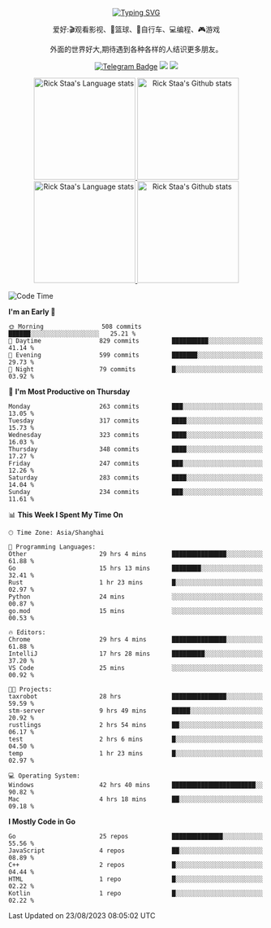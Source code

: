 <div align="center"> 

[![Typing SVG](https://readme-typing-svg.herokuapp.com?size=25&duration=2500&color=eeeeee&vCenter=true&width=200&height=40&lines=Hi+there+%F0%9F%91%8B%F0%9F%8F%BB;I'm+DanBai)](https://git.io/typing-svg)

爱好:🎬观看影视、🏀篮球、🚴自行车、💻编程、🎮游戏

外面的世界好大,期待遇到各种各样的人结识更多朋友。

[![Telegram Badge](https://img.shields.io/badge/-Telegram-blue?style=flat&logo=Telegram&logoColor=white)](https://t.me/danbai9420) 
[![](https://img.shields.io/badge/-Blog-brightgreen?style=flat&logo=Blogger&logoColor=white)](https://p00q.cn)
[![](https://img.shields.io/badge/-Email-red?style=flat&logo=Mail.Ru&logoColor=white)](mailto:danbai@88.com)
</div>

<!-- Light Mode -->
<div align="center"> 
<a href="https://github.com/anuraghazra/github-readme-stats#gh-light-mode-only">
<img height=200 src="https://github-readme-stats.vercel.app/api/top-langs/?username=danbai225&layout=compact&langs_count=10&hide_border=1&role=OWNER,COLLABORATOR#gh-light-mode-only" alt="Rick Staa's Language stats" />
</a>
<a href="https://github.com/anuraghazra/github-readme-stats#gh-light-mode-only">
<img height=200 src="https://github-readme-stats.vercel.app/api?username=danbai225&show_icons=true&count_private=true&line_height=28&hide_border=1&include_all_commits=true&card_width=450&role=OWNER,COLLABORATOR&exclude_repo=github-readme-stats#gh-light-mode-only" alt="Rick Staa's Github stats" />
</a>
</div>

<!-- Dark Mode -->
<div align="center"> 
<a href="https://github.com/anuraghazra/github-readme-stats#gh-dark-mode-only">
<img height=200 src="https://github-readme-stats.vercel.app/api/top-langs/?username=danbai225&layout=compact&langs_count=10&hide_border=1&role=OWNER,COLLABORATOR&theme=github_dark#gh-dark-mode-only" alt="Rick Staa's Language stats" />
</a>
<a href="https://github.com/anuraghazra/github-readme-stats#gh-dark-mode-only">
<img height=200 src="https://github-readme-stats.vercel.app/api?username=danbai225&show_icons=true&count_private=true&line_height=28&hide_border=1&include_all_commits=true&card_width=450&role=OWNER,COLLABORATOR&exclude_repo=github-readme-stats&theme=github_dark#gh-dark-mode-only" alt="Rick Staa's Github stats" />
</a>
</div>

<!--START_SECTION:waka-->
![Code Time](http://img.shields.io/badge/Code%20Time-939%20hrs%2050%20mins-blue)

**I'm an Early 🐤** 

```text
🌞 Morning                508 commits         ██████░░░░░░░░░░░░░░░░░░░   25.21 % 
🌆 Daytime                829 commits         ██████████░░░░░░░░░░░░░░░   41.14 % 
🌃 Evening                599 commits         ███████░░░░░░░░░░░░░░░░░░   29.73 % 
🌙 Night                  79 commits          █░░░░░░░░░░░░░░░░░░░░░░░░   03.92 % 
```
📅 **I'm Most Productive on Thursday** 

```text
Monday                   263 commits         ███░░░░░░░░░░░░░░░░░░░░░░   13.05 % 
Tuesday                  317 commits         ████░░░░░░░░░░░░░░░░░░░░░   15.73 % 
Wednesday                323 commits         ████░░░░░░░░░░░░░░░░░░░░░   16.03 % 
Thursday                 348 commits         ████░░░░░░░░░░░░░░░░░░░░░   17.27 % 
Friday                   247 commits         ███░░░░░░░░░░░░░░░░░░░░░░   12.26 % 
Saturday                 283 commits         ████░░░░░░░░░░░░░░░░░░░░░   14.04 % 
Sunday                   234 commits         ███░░░░░░░░░░░░░░░░░░░░░░   11.61 % 
```


📊 **This Week I Spent My Time On** 

```text
🕑︎ Time Zone: Asia/Shanghai

💬 Programming Languages: 
Other                    29 hrs 4 mins       ███████████████░░░░░░░░░░   61.88 % 
Go                       15 hrs 13 mins      ████████░░░░░░░░░░░░░░░░░   32.41 % 
Rust                     1 hr 23 mins        █░░░░░░░░░░░░░░░░░░░░░░░░   02.97 % 
Python                   24 mins             ░░░░░░░░░░░░░░░░░░░░░░░░░   00.87 % 
go.mod                   15 mins             ░░░░░░░░░░░░░░░░░░░░░░░░░   00.53 % 

🔥 Editors: 
Chrome                   29 hrs 4 mins       ███████████████░░░░░░░░░░   61.88 % 
IntelliJ                 17 hrs 28 mins      █████████░░░░░░░░░░░░░░░░   37.20 % 
VS Code                  25 mins             ░░░░░░░░░░░░░░░░░░░░░░░░░   00.92 % 

🐱‍💻 Projects: 
taxrobot                 28 hrs              ███████████████░░░░░░░░░░   59.59 % 
stm-server               9 hrs 49 mins       █████░░░░░░░░░░░░░░░░░░░░   20.92 % 
rustlings                2 hrs 54 mins       ██░░░░░░░░░░░░░░░░░░░░░░░   06.17 % 
test                     2 hrs 6 mins        █░░░░░░░░░░░░░░░░░░░░░░░░   04.50 % 
temp                     1 hr 23 mins        █░░░░░░░░░░░░░░░░░░░░░░░░   02.97 % 

💻 Operating System: 
Windows                  42 hrs 40 mins      ███████████████████████░░   90.82 % 
Mac                      4 hrs 18 mins       ██░░░░░░░░░░░░░░░░░░░░░░░   09.18 % 
```

**I Mostly Code in Go** 

```text
Go                       25 repos            ██████████████░░░░░░░░░░░   55.56 % 
JavaScript               4 repos             ██░░░░░░░░░░░░░░░░░░░░░░░   08.89 % 
C++                      2 repos             █░░░░░░░░░░░░░░░░░░░░░░░░   04.44 % 
HTML                     1 repo              █░░░░░░░░░░░░░░░░░░░░░░░░   02.22 % 
Kotlin                   1 repo              █░░░░░░░░░░░░░░░░░░░░░░░░   02.22 % 
```




 Last Updated on 23/08/2023 08:05:02 UTC
<!--END_SECTION:waka-->
